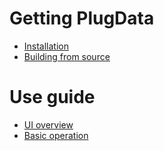 # Getting PlugData
*  [Installation](Installation)
*  [Building from source](Building-from-source)	

# Use guide
* [UI overview](UI-Overview)
* [Basic operation](Basic-operation)
